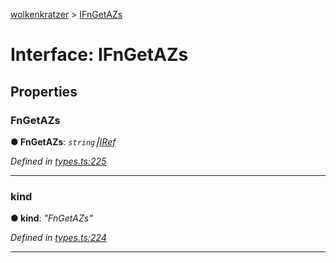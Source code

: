 [wolkenkratzer](../README.md) > [IFnGetAZs](../interfaces/ifngetazs.md)



# Interface: IFnGetAZs


## Properties
<a id="fngetazs"></a>

###  FnGetAZs

**●  FnGetAZs**:  *`string`⎮[IRef](iref.md)* 

*Defined in [types.ts:225](https://github.com/arminhammer/wolkenkratzer/blob/ee10d27/src/types.ts#L225)*





___

<a id="kind"></a>

###  kind

**●  kind**:  *"FnGetAZs"* 

*Defined in [types.ts:224](https://github.com/arminhammer/wolkenkratzer/blob/ee10d27/src/types.ts#L224)*





___


